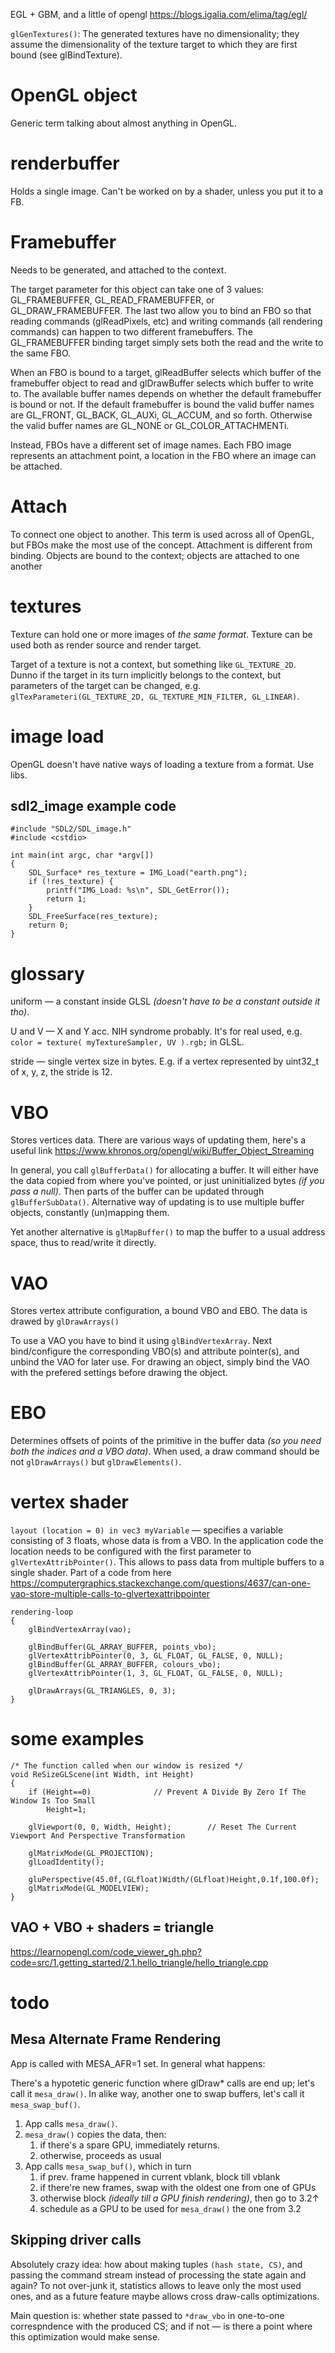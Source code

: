 EGL + GBM, and a little of opengl https://blogs.igalia.com/elima/tag/egl/

`glGenTextures()`: The generated textures have no dimensionality; they assume the dimensionality of the texture target to which they are first bound (see glBindTexture).

# OpenGL object

Generic term talking about almost anything in OpenGL.

# renderbuffer

Holds a single image. Can't be worked on by a shader, unless you put it to a FB.

# Framebuffer

Needs to be generated, and attached to the context.

The target​ parameter for this object can take one of 3 values: GL_FRAMEBUFFER, GL_READ_FRAMEBUFFER, or GL_DRAW_FRAMEBUFFER. The last two allow you to bind an FBO so that reading commands (glReadPixels, etc) and writing commands (all rendering commands) can happen to two different framebuffers. The GL_FRAMEBUFFER binding target simply sets both the read and the write to the same FBO.

When an FBO is bound to a target, glReadBuffer selects which buffer of the framebuffer object to read and glDrawBuffer selects which buffer to write to. The available buffer names depends on whether the default framebuffer is bound or not. If the default framebuffer is bound the valid buffer names are GL_FRONT, GL_BACK, GL_AUXi, GL_ACCUM, and so forth. Otherwise the valid buffer names are GL_NONE or GL_COLOR_ATTACHMENTi.

Instead, FBOs have a different set of image names. Each FBO image represents an attachment point, a location in the FBO where an image can be attached.

# Attach
To connect one object to another. This term is used across all of OpenGL, but FBOs make the most use of the concept. Attachment is different from binding. Objects are bound to the context; objects are attached to one another

# textures

Texture can hold one or more images of *the same format*. Texture can be used both as render source and render target.

Target of a texture is not a context, but something like `GL_TEXTURE_2D`. Dunno if the target in its turn implicitly belongs to the context, but parameters of the target can be changed, e.g. `glTexParameteri(GL_TEXTURE_2D, GL_TEXTURE_MIN_FILTER, GL_LINEAR)`.

# image load

OpenGL doesn't have native ways of loading a texture from a format. Use libs.

## sdl2_image example code


    #include "SDL2/SDL_image.h"
    #include <cstdio>

    int main(int argc, char *argv[])
    {
        SDL_Surface* res_texture = IMG_Load("earth.png");
	    if (!res_texture) {
		    printf("IMG_Load: %s\n", SDL_GetError());
		    return 1;
	    }
        SDL_FreeSurface(res_texture);
        return 0;
    }

# glossary

uniform — a constant inside GLSL *(doesn't have to be a constant outside it tho)*.

U and V — X and Y acc. NIH syndrome probably. It's for real used, e.g. `color = texture( myTextureSampler, UV ).rgb;` in GLSL.

stride — single vertex size in bytes. E.g. if a vertex represented by uint32_t of x, y, z, the stride is 12.

# VBO

Stores vertices data. There are various ways of updating them, here's a useful link https://www.khronos.org/opengl/wiki/Buffer_Object_Streaming

In general, you call `glBufferData()` for allocating a buffer. It will either have the data copied from where you've pointed, or just uninitialized bytes *(if you pass a null)*. Then parts of the buffer can be updated through `glBufferSubData()`. Alternative way of updating is to use multiple buffer objects, constantly (un)mapping them.

Yet another alternative is `glMapBuffer()` to map the buffer to a usual address space, thus to read/write it directly.

# VAO

Stores vertex attribute configuration, a bound VBO and EBO. The data is drawed by `glDrawArrays()`

To use a VAO you have to bind it using `glBindVertexArray`. Next bind/configure the corresponding VBO(s) and attribute pointer(s), and unbind the VAO for later use. For drawing an object, simply bind the VAO with the prefered settings before drawing the object.

# EBO

Determines offsets of points of the primitive in the buffer data *(so you need both the indices and a VBO data)*. When used, a draw command should be not `glDrawArrays()` but `glDrawElements()`.

# vertex shader

`layout (location = 0) in vec3 myVariable` — specifies a variable consisting of 3 floats, whose data is from a VBO. In the application code the location needs to be configured with the first parameter to `glVertexAttribPointer()`. This allows to pass data from multiple buffers to a single shader. Part of a code from here https://computergraphics.stackexchange.com/questions/4637/can-one-vao-store-multiple-calls-to-glvertexattribpointer

    rendering-loop
    {
        glBindVertexArray(vao);

        glBindBuffer(GL_ARRAY_BUFFER, points_vbo);
        glVertexAttribPointer(0, 3, GL_FLOAT, GL_FALSE, 0, NULL);
        glBindBuffer(GL_ARRAY_BUFFER, colours_vbo);
        glVertexAttribPointer(1, 3, GL_FLOAT, GL_FALSE, 0, NULL);

        glDrawArrays(GL_TRIANGLES, 0, 3);
    }

# some examples

    /* The function called when our window is resized */
    void ReSizeGLScene(int Width, int Height)
    {
        if (Height==0)				// Prevent A Divide By Zero If The Window Is Too Small
            Height=1;

        glViewport(0, 0, Width, Height);		// Reset The Current Viewport And Perspective Transformation

        glMatrixMode(GL_PROJECTION);
        glLoadIdentity();

        gluPerspective(45.0f,(GLfloat)Width/(GLfloat)Height,0.1f,100.0f);
        glMatrixMode(GL_MODELVIEW);
    }

## VAO + VBO + shaders = triangle

https://learnopengl.com/code_viewer_gh.php?code=src/1.getting_started/2.1.hello_triangle/hello_triangle.cpp

# todo
## Mesa Alternate Frame Rendering

App is called with MESA_AFR=1 set. In general what happens:

There's a hypotetic generic function where glDraw\* calls are end up; let's call it `mesa_draw()`. In alike way, another one to swap buffers, let's call it `mesa_swap_buf()`.

1. App calls `mesa_draw()`.
2. `mesa_draw()` copies the data, then:
    1. if there's a spare GPU, immediately returns.
    2. otherwise, proceeds as usual
3.  App calls `mesa_swap_buf()`, which in turn
    1. if prev. frame happened in current vblank, block till vblank
    2. if there're new frames, swap with the oldest one from one of GPUs
    3. otherwise block *(ideally till a GPU finish rendering)*, then go to 3.2↑
    4. schedule as a GPU to be used for `mesa_draw()` the one from 3.2

## Skipping driver calls

Absolutely crazy idea: how about making tuples `(hash state, CS)`, and passing the command stream instead of processing the state again and again? To not over-junk it, statistics allows to leave only the most used ones, and as a future feature maybe allows cross draw-calls optimizations.

Main question is: whether state passed to `*draw_vbo` in one-to-one correspndence with the produced CS; and if not — is there a point where this optimization would make sense.
